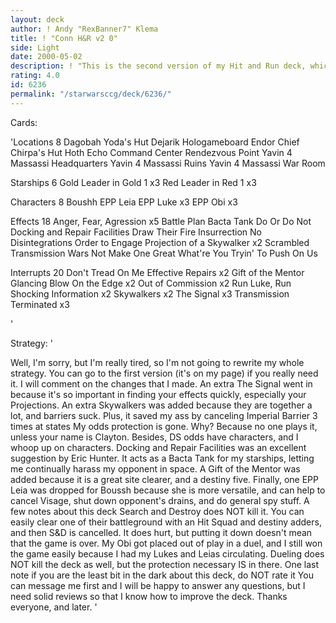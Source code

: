 ```yaml
---
layout: deck
author: ! Andy "RexBanner7" Klema
title: ! "Conn H&R v2 0"
side: Light
date: 2000-05-02
description: ! "This is the second version of my Hit and Run deck, which is tweaked to win in my states of Connecticut."
rating: 4.0
id: 6236
permalink: "/starwarsccg/deck/6236/"
---
```

Cards: 

'Locations 8
Dagobah Yoda's Hut
Dejarik Hologameboard
Endor Chief Chirpa's Hut
Hoth Echo Command Center
Rendezvous Point
Yavin 4 Massassi Headquarters
Yavin 4 Massassi Ruins
Yavin 4 Massassi War Room

Starships 6
Gold Leader in Gold 1 x3
Red Leader in Red 1 x3

Characters 8
Boushh
EPP Leia
EPP Luke x3
EPP Obi x3

Effects 18
Anger, Fear, Agression x5
Battle Plan
Bacta Tank
Do Or Do Not
Docking and Repair Facilities
Draw Their Fire
Insurrection
No Disintegrations
Order to Engage
Projection of a Skywalker x2
Scrambled Transmission
Wars Not Make One Great
What're You Tryin' To Push On Us

Interrupts 20
Don't Tread On Me
Effective Repairs x2
Gift of the Mentor
Glancing Blow
On the Edge x2
Out of Commission x2
Run Luke, Run
Shocking Information x2
Skywalkers x2
The Signal x3
Transmission Terminated x3


'

Strategy: '

Well, I'm sorry, but I'm really tired, so I'm not going to rewrite my whole strategy. You can go to the first version (it's on my page) if you really need it. I will comment on the changes that I made.
An extra The Signal went in because it's so important in finding your effects quickly, especially your Projections. An extra Skywalkers was added because they are together a lot, and barriers suck. Plus, it saved my ass by canceling Imperial Barrier 3 times at states My odds protection is gone. Why? Because no one plays it, unless your name is Clayton. Besides, DS odds have characters, and I whoop up on characters. Docking and Repair Facilities was an excellent suggestion by Eric Hunter. It acts as a Bacta Tank for my starships, letting me continually harass my opponent in space. A Gift of the Mentor was added because it is a great site clearer, and a destiny five. Finally, one EPP Leia was dropped for Boussh because she is more versatile, and can help to cancel Visage, shut down opponent's drains, and do general spy stuff. A few notes about this deck Search and Destroy does NOT kill it. You can easily clear one of their battleground with an Hit Squad and destiny adders, and then S&D is cancelled. It does hurt, but putting it down doesn't mean that the game is over. My Obi got placed out of play in a duel, and I still won the game easily because I had my Lukes and Leias circulating. Dueling does NOT kill the deck as well, but the protection necessary IS in there. One last note if you are the least bit in the dark about this deck, do NOT rate it You can message me first and I will be happy to answer any questions, but I need solid reviews so that I know how to improve the deck. Thanks everyone, and later. '
